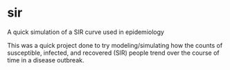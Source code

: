 # sir
A quick simulation of a SIR curve used in epidemiology

This was a quick project done to try modeling/simulating how the counts of susceptible, infected, and recovered (SIR) people trend over the course of time in a disease outbreak.

